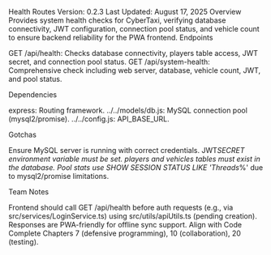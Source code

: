Health Routes
Version: 0.2.3 Last Updated: August 17, 2025
Overview
Provides system health checks for CyberTaxi, verifying database connectivity, JWT configuration, connection pool status, and vehicle count to ensure backend reliability for the PWA frontend.
Endpoints

GET /api/health: Checks database connectivity, players table access, JWT secret, and connection pool status.
GET /api/system-health: Comprehensive check including web server, database, vehicle count, JWT, and pool status.

Dependencies

express: Routing framework.
../../models/db.js: MySQL connection pool (mysql2/promise).
../../config.js: API_BASE_URL.

Gotchas

Ensure MySQL server is running with correct credentials.
JWT*SECRET environment variable must be set.
players and vehicles tables must exist in the database.
Pool stats use SHOW SESSION STATUS LIKE 'Threads*%' due to mysql2/promise limitations.

Team Notes

Frontend should call GET /api/health before auth requests (e.g., via src/services/LoginService.ts) using src/utils/apiUtils.ts (pending creation).
Responses are PWA-friendly for offline sync support.
Align with Code Complete Chapters 7 (defensive programming), 10 (collaboration), 20 (testing).
